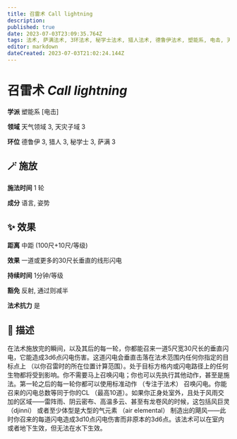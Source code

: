 ```yaml
---
title: 召雷术 Call lightning
description: 
published: true
date: 2023-07-03T23:09:35.764Z
tags: 法术, 萨满法术, 3环法术, 秘学士法术, 猎人法术, 德鲁伊法术, 塑能系, 电击, 天气领域, 天灾子域
editor: markdown
dateCreated: 2023-07-03T21:02:24.144Z
---
```


# **召雷术** *Call lightning*

**学派** 塑能系 \[电击\] 

**领域** 天气领域 3, 天灾子域 3

**环位** 德鲁伊 3, 猎人 3, 秘学士 3, 萨满 3

## 🪄 施放

**施法时间** 1 轮

**成分** 语言, 姿势

## ✨ 效果  

**距离** 中距 (100尺+10尺/等级) 

**效果** 一道或更多的30尺长垂直的线形闪电 

**持续时间** 1分钟/等级 

**豁免** 反射, 通过则减半

**法术抗力** 是

## 📖 描述

在法术施放完的瞬间，以及其后的每一轮，你都能召来一道5尺宽30尺长的垂直闪电，它能造成3d6点闪电伤害。这道闪电会垂直击落在法术范围内任何你指定的目标点上 （以你召雷时的所在位置计算范围）。处于目标方格内或闪电路径上的任何生物都将受到影响。你不需要马上召唤闪电；你也可以先执行其他动作，甚至是施法。第一轮之后的每一轮你都可以使用标准动作 （专注于法术） 召唤闪电。你能召来的闪电总数等同于你的CL （最高10道）。如果你正身处室外，且处于风雨交加的区域——雷阵雨、阴云密布、高温多云、甚至有龙卷风的时候，这包括风巨灵 （djinni） 或者至少体型是大型的气元素 （air elemental） 制造出的飓风——此时你召来的每道闪电造成3d10点闪电伤害而非原本的3d6点。该法术可以在室内或者地下生效，但无法在水下生效。
    